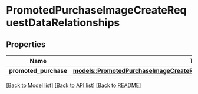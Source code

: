 # PromotedPurchaseImageCreateRequestDataRelationships

## Properties

Name | Type | Description | Notes
------------ | ------------- | ------------- | -------------
**promoted_purchase** | [**models::PromotedPurchaseImageCreateRequestDataRelationshipsPromotedPurchase**](PromotedPurchaseImageCreateRequest_data_relationships_promotedPurchase.md) |  | 

[[Back to Model list]](../README.md#documentation-for-models) [[Back to API list]](../README.md#documentation-for-api-endpoints) [[Back to README]](../README.md)


